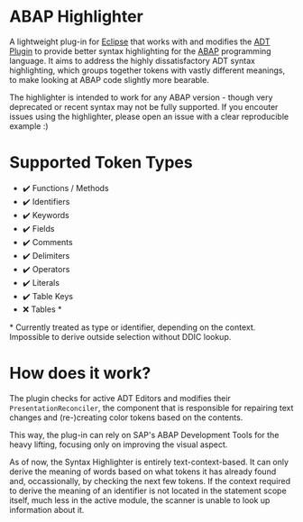 # ABAP Highlighter
A lightweight plug-in for [Eclipse](eclipse) that works with and modifies the [ADT Plugin](ADT) to provide better syntax highlighting for the [ABAP](ABAP) programming language.
It aims to address the highly dissatisfactory ADT syntax highlighting, which groups together tokens with vastly different meanings, to make looking at ABAP code slightly
more bearable.

The highlighter is intended to work for any ABAP version - though very deprecated or recent syntax may not be fully supported. If you encouter issues using the highlighter, please
open an issue with a clear reproducible example :)

# Supported Token Types
- ✔️ Functions / Methods
- ✔️ Identifiers
- ✔️ Keywords
- ✔️ Fields
- ✔️ Comments
- ✔️ Delimiters
- ✔️ Operators
- ✔️ Literals
- ✔️ Table Keys
- ❌ Tables *

\* Currently treated as type or identifier, depending on the context. Impossible to derive outside selection without DDIC lookup.

# How does it work?
The plugin checks for active ADT Editors and modifies their `PresentationReconciler`, the component that is responsible
for repairing text changes and (re-)creating color tokens based on the contents.

This way, the plug-in can rely on SAP's ABAP Development Tools for the heavy lifting, focusing only on improving the visual aspect.

As of now, the Syntax Highlighter is entirely text-context-based. It can only derive the meaning of words based on what tokens it has already found
and, occassionally, by checking the next few tokens. If the context required to derive the meaning of an identifier is not located in the statement
scope itself, much less in the active module, the scanner is unable to look up information about it.

[ADT]: https://developers.sap.com/tutorials/abap-install-adt..html
[ABAP]: https://en.wikipedia.org/wiki/ABAP
[eclipse]: https://eclipseide.org/

